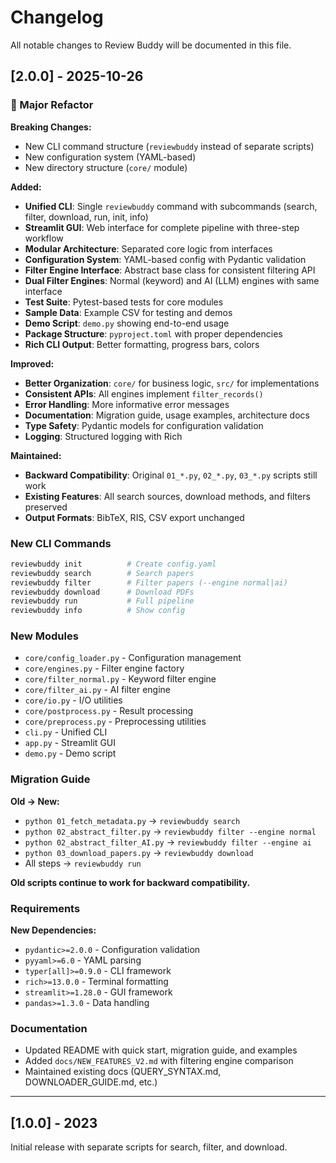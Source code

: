 # Changelog

All notable changes to Review Buddy will be documented in this file.

## [2.0.0] - 2025-10-26

### 🎉 Major Refactor

**Breaking Changes:**
- New CLI command structure (`reviewbuddy` instead of separate scripts)
- New configuration system (YAML-based)
- New directory structure (`core/` module)

**Added:**
- **Unified CLI**: Single `reviewbuddy` command with subcommands (search, filter, download, run, init, info)
- **Streamlit GUI**: Web interface for complete pipeline with three-step workflow
- **Modular Architecture**: Separated core logic from interfaces
- **Configuration System**: YAML-based config with Pydantic validation
- **Filter Engine Interface**: Abstract base class for consistent filtering API
- **Dual Filter Engines**: Normal (keyword) and AI (LLM) engines with same interface
- **Test Suite**: Pytest-based tests for core modules
- **Sample Data**: Example CSV for testing and demos
- **Demo Script**: `demo.py` showing end-to-end usage
- **Package Structure**: `pyproject.toml` with proper dependencies
- **Rich CLI Output**: Better formatting, progress bars, colors

**Improved:**
- **Better Organization**: `core/` for business logic, `src/` for implementations
- **Consistent APIs**: All engines implement `filter_records()` 
- **Error Handling**: More informative error messages
- **Documentation**: Migration guide, usage examples, architecture docs
- **Type Safety**: Pydantic models for configuration validation
- **Logging**: Structured logging with Rich

**Maintained:**
- **Backward Compatibility**: Original `01_*.py`, `02_*.py`, `03_*.py` scripts still work
- **Existing Features**: All search sources, download methods, and filters preserved
- **Output Formats**: BibTeX, RIS, CSV export unchanged

### New CLI Commands

```bash
reviewbuddy init          # Create config.yaml
reviewbuddy search        # Search papers
reviewbuddy filter        # Filter papers (--engine normal|ai)
reviewbuddy download      # Download PDFs
reviewbuddy run           # Full pipeline
reviewbuddy info          # Show config
```

### New Modules

- `core/config_loader.py` - Configuration management
- `core/engines.py` - Filter engine factory
- `core/filter_normal.py` - Keyword filter engine
- `core/filter_ai.py` - AI filter engine  
- `core/io.py` - I/O utilities
- `core/postprocess.py` - Result processing
- `core/preprocess.py` - Preprocessing utilities
- `cli.py` - Unified CLI
- `app.py` - Streamlit GUI
- `demo.py` - Demo script

### Migration Guide

**Old → New:**
- `python 01_fetch_metadata.py` → `reviewbuddy search`
- `python 02_abstract_filter.py` → `reviewbuddy filter --engine normal`
- `python 02_abstract_filter_AI.py` → `reviewbuddy filter --engine ai`
- `python 03_download_papers.py` → `reviewbuddy download`
- All steps → `reviewbuddy run`

**Old scripts continue to work for backward compatibility.**

### Requirements

**New Dependencies:**
- `pydantic>=2.0.0` - Configuration validation
- `pyyaml>=6.0` - YAML parsing
- `typer[all]>=0.9.0` - CLI framework
- `rich>=13.0.0` - Terminal formatting
- `streamlit>=1.28.0` - GUI framework
- `pandas>=1.3.0` - Data handling

### Documentation

- Updated README with quick start, migration guide, and examples
- Added `docs/NEW_FEATURES_V2.md` with filtering engine comparison
- Maintained existing docs (QUERY_SYNTAX.md, DOWNLOADER_GUIDE.md, etc.)

---

## [1.0.0] - 2023

Initial release with separate scripts for search, filter, and download.
